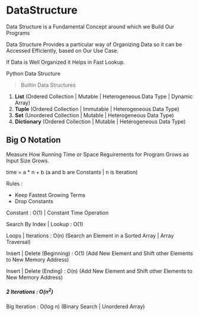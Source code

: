 # DataStructure

Data Structure is a Fundamental Concept around which we Build Our Programs

Data Structure Provides a particular way of Organizing Data so it can be Accessed Efficiently, based on Our Use Case.

If Data is Well Organized it Helps in Fast Lookup.

Python Data Structure

> Builtin Data Structures

1. **List** (Ordered Collection | Mutable | Heterogeneous Data Type | Dynamic Array) 
2. **Tuple** (Ordered Collection | Immutable | Heterogeneous Data Type)
3. **Set** (Unordered Collection | Mutable | Heterogeneous Data Type)
4. **Dictionary** (Ordered Collection | Mutable | Heterogeneous Data Type)

## Big O Notation

Measure How Running Time or Space Reguirements for Program Grows as Input Size Grows.

time = a * n + b  (a and b are Constants | n is Iteration)

Rules :
- Keep Fastest Growing Terms
- Drop Constants

Constant : O(1) | Constant Time Operation

Search By Index | Lookup : O(1)

Loops | Iterations : O(n) (Search an Element in a Sorted Array | Array Traversal)

Insert | Delete (Beginning) : O(1) (Add New Element and Shift other Elements to New Memory Address)

Insert | Delete (Ending) : O(n) (Add New Element and Shift other Elements to New Memory Address)

<h5>2 Iterations : O(n<sup>2</sup>)</h5>

Big Iteration : O(log n) (Binary Search | Unordered Array)





